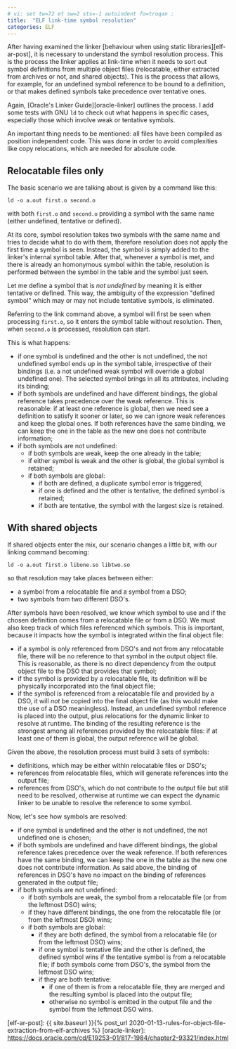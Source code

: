 ```yaml
---
# vi: set tw=72 et sw=2 sts=-1 autoindent fo=troqan :
title:  "ELF link-time symbol resolution"
categories: ELF
---
```


After having examined the linker [behaviour when using static
libraries][elf-ar-post], it is necessary to understand the symbol
resolution process. This is the process the linker applies at link-time
when it needs to sort out symbol definitions from multiple object files
(relocatable, either extracted from archives or not, and shared
objects). This is the process that allows, for example, for an undefined
symbol reference to be bound to a definition, or that makes defined
symbols take precedence over tentative ones.

Again, [Oracle's Linker Guide][oracle-linker] outlines the process. I
add some tests with GNU `ld` to check out what happens in specific
cases, especially those which involve weak or tentative symbols.

An important thing needs to be mentioned: all files have been compiled
as position independent code. This was done in order to avoid
complexities like copy relocations, which are needed for absolute code.

## Relocatable files only

The basic scenario we are talking about is given by a command like this:

    ld -o a.out first.o second.o

with both `first.o` and `second.o` providing a symbol with the same name
(either undefined, tentative or defined).

At its core, symbol resolution takes two symbols with the same name and
tries to decide what to do with them, therefore resolution does not
apply the first time a symbol is seen. Instead, the symbol is simply
added to the linker's internal symbol table. After that, whenever a
symbol is met, and there is already an homonymous symbol within the
table, resolution is performed between the symbol in the table and the
symbol just seen.

Let me define a symbol that is _not undefined_ by meaning it is either
tentative or defined. This way, the ambiguity of the expression "defined
symbol" which may or may not include tentative symbols, is eliminated.

Referring to the link command above, a symbol will first be seen when
processing `first.o`, so it enters the symbol table without resolution.
Then, when `second.o` is processed, resolution can start.

This is what happens:

* if one symbol is undefined and the other is not undefined, the not
  undefined symbol ends up in the symbol table, irrespective of their
  bindings (i.e. a not undefined weak symbol will override a global
  undefined one). The selected symbol brings in all its attributes,
  including its binding;
* if both symbols are undefined and have different bindings, the global
  reference takes precedence over the weak reference. This is
  reasonable: if at least one reference is global, then we need see a
  definition to satisfy it sooner or later, so we can ignore weak
  references and keep the global ones. If both references have the same
  binding, we can keep the one in the table as the new one does not
  contribute information;
* if both symbols are not undefined:
  * if both symbols are weak, keep the one already in the table;
  * if either symbol is weak and the other is global, the global symbol
    is retained;
  * if both symbols are global:
    * if both are defined, a duplicate symbol error is triggered;
    * if one is defined and the other is tentative, the defined symbol
      is retained;
    * if both are tentative, the symbol with the largest size is
      retained.

## With shared objects

If shared objects enter the mix, our scenario changes a little bit, with
our linking command becoming:

    ld -o a.out first.o libone.so libtwo.so

so that resolution may take places between either:

* a symbol from a relocatable file and a symbol from a DSO;
* two symbols from two different DSO's.

After symbols have been resolved, we know which symbol to use and if the
chosen definition comes from a relocatable file or from a DSO. We must
also keep track of which files referenced which symbols. This is
important, because it impacts how the symbol is integrated within the
final object file:

* if a symbol is only referenced from DSO's and not from any relocatable
  file, there will be no reference to that symbol in the output object
  file. This is reasonable, as there is no direct dependency from the
  output object file to the DSO that provides that symbol;
* if the symbol is provided by a relocatable file, its definition will
  be physically incorporated into the final object file;
* if the symbol is referenced from a relocatable file and provided by a
  DSO, it will _not_ be copied into the final object file (as this would
  make the use of a DSO meaningless). Instead, an undefined symbol
  reference is placed into the output, plus relocations for the dynamic
  linker to resolve at runtime. The binding of the resulting reference
  is the strongest among all references provided by the relocatable
  files: if at least one of them is global, the output reference will be
  global.

Given the above, the resolution process must build 3 sets of symbols:

* definitions, which may be either within relocatable files or DSO's;
* references from relocatable files, which will generate references into
  the output file;
* references from DSO's, which do not contribute to the output file but
  still need to be resolved, otherwise at runtime we can expect the
  dynamic linker to be unable to resolve the reference to some symbol.

Now, let's see how symbols are resolved:

* if one symbol is undefined and the other is not undefined, the not
  undefined one is chosen;
* if both symbols are undefined and have different bindings, the global
  reference takes precedence over the weak reference. If both references
  have the same binding, we can keep the one in the table as the new one
  does not contribute information. As said above, the binding of
  references in DSO's have no impact on the binding of references
  generated in the output file;
* if both symbols are not undefined:
  * if both symbols are weak, the symbol from a relocatable file (or
    from the leftmost DSO) wins;
  * if they have different bindings, the one from the relocatable file
    (or from the leftmost DSO) wins;
  * if both symbols are global:
    * if they are both defined, the symbol from a relocatable file (or
      from the leftmost DSO) wins;
    * if one symbol is tentative file and the other is defined, the
      defined symbol wins if the tentative symbol is from a relocatable
      file; if both symbols come from DSO's, the symbol from the
      leftmost DSO wins;
    * if they are both tentative:
      * if one of them is from a relocatable file, they are merged and
        the resulting symbol is placed into the output file;
      * otherwise no symbol is emitted in the output file and the symbol
        from the leftmost DSO wins.

[elf-ar-post]: {{ site.baseurl }}{% post_url 2020-01-13-rules-for-object-file-extraction-from-elf-archives %}
[oracle-linker]: https://docs.oracle.com/cd/E19253-01/817-1984/chapter2-93321/index.html
